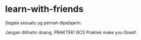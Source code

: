 # learn-with-friends
Segala sesuatu yg pernah dipelajarin.

Jangan dilihatin doang, PRAKTEK!
BCS Praktek make you Great!
